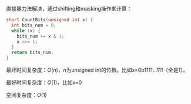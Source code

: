 直接暴力法解决，通过shifting和masking操作来计算：
```c++
short CountBits(unsigned int x) {
  int bits_num = 0;
  while (x) {
    bits_num += x & 1;
    x >>= 1;
  }
  return bits_num;
}
```
最坏时间复杂度：$O(n)$，$n$为unsigned int的位数。比如x=0b1111...111（全是1）。

最好时间复杂度：$O(1)$，比如x=0

空间复杂度：$O(1)$